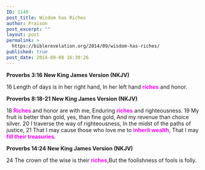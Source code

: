 ```yaml
---
ID: 1140
post_title: Wisdom has Riches
author: Praison
post_excerpt: ""
layout: post
permalink: >
  https://biblerevelation.org/2014/09/wisdom-has-riches/
published: true
post_date: 2014-09-08 16:30:26
---
```

<strong>Proverbs 3:16</strong>
<strong> New King James Version (NKJV)</strong>

16 Length of days is in her right hand,
In her left hand <span style="color: #ff00ff;"><strong>riches</strong> </span>and honor.

<strong>Proverbs 8:18-21</strong>
<strong>New King James Version (NKJV)</strong>

18 <span style="color: #ff00ff;"><strong>Riches</strong></span> and honor are with me,
Enduring <span style="color: #ff00ff;"><strong>riches</strong> </span>and righteousness.
19 My fruit is better than gold, yes, than fine gold,
And my revenue than choice silver.
20 I traverse the way of righteousness,
In the midst of the paths of justice,
21 That I may cause those who love me to <span style="color: #ff00ff;"><strong>inherit wealth</strong></span>,
That I may <span style="color: #ff00ff;"><strong>fill their treasuries</strong></span>.

<strong>Proverbs 14:24</strong>
<strong> New King James Version (NKJV)</strong>

24 The crown of the wise is their <span style="color: #ff00ff;"><strong>riches</strong></span>,But the foolishness of fools is folly.